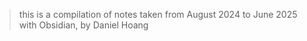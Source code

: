 > this is a compilation of notes taken from August 2024 to June 2025 with Obsidian, by Daniel Hoang
